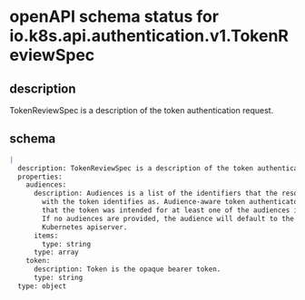 # openAPI schema status for io.k8s.api.authentication.v1.TokenReviewSpec

## description

TokenReviewSpec is a description of the token authentication request.

## schema

```yaml
|
  description: TokenReviewSpec is a description of the token authentication request.
  properties:
    audiences:
      description: Audiences is a list of the identifiers that the resource server presented
        with the token identifies as. Audience-aware token authenticators will verify
        that the token was intended for at least one of the audiences in this list.
        If no audiences are provided, the audience will default to the audience of the
        Kubernetes apiserver.
      items:
        type: string
      type: array
    token:
      description: Token is the opaque bearer token.
      type: string
  type: object

```
